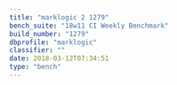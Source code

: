 ```yaml
---
title: "marklogic 2 1279"
bench_suite: "18w11 CI Weekly Benchmark"
build_number: "1279"
dbprofile: "marklogic"
classifier: ""
date: 2018-03-12T07:34:51
type: "bench"
---
```

